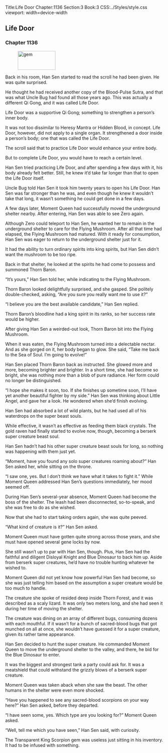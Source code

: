 Title:Life Door 
Chapter:1136 
Section:3 
Book:3 
CSS:../Styles/style.css 
viewport: width=device-width
  
## Life Door
### Chapter 1136 
<figure>
	<img src="../Images/gem.gif" alt="gem" id="gem" width="120" height="60" />
</figure>
  

  
  Back in his room, Han Sen started to read the scroll he had been given. He was quite surprised.

He thought he had received another copy of the Blood-Pulse Sutra, and that was what Uncle Bug had found all those years ago. This was actually a different Qi Gong, and it was called Life Door.

Life Door was a supportive Qi Gong; something to strengthen a person’s inner body.

It was not too dissimilar to Heresy Mantra or Hidden Blood, in concept. Life Door, however, did not apply to a single organ. It strengthened a door inside a person’s body; one that was called the Life Door.

The scroll said that to practice Life Door would enhance your entire body.

But to complete Life Door, you would have to reach a certain level.

Han Sen tried practicing Life Door, and after spending a few days with it, his body already felt better. Still, he knew it’d take far longer than that to open the Life Door itself.

Uncle Bug told Han Sen it took him twenty years to open his Life Door. Han Sen was far stronger than he was, and even though he knew it wouldn’t take that long, it wasn’t something he could get done in a few days.

A few days later, Moment Queen had successfully moved the underground shelter nearby. After entering, Han Sen was able to see Zero again.

Although Zero could teleport to Han Sen, he wanted her to remain in the underground shelter to care for the Flying Mushroom. After all that time had elapsed, the Flying Mushroom had matured. With it ready for consumption, Han Sen was eager to return to the underground shelter just for it.

It had the ability to turn ordinary spirits into king spirits, but Han Sen didn’t want the mushroom to be too ripe.

Back in that shelter, he looked at the spirits he had come to possess and summoned Thorn Baron.

“It’s yours,” Han Sen told her, while indicating to the Flying Mushroom.

Thorn Baron looked delightfully surprised, and she gasped. She politely double-checked, asking, “Are you sure you really want me to use it?”

“I believe you are the best available candidate,” Han Sen replied.

Thorn Baron’s bloodline had a king spirit in its ranks, so her success rate would be higher.

After giving Han Sen a weirded-out look, Thorn Baron bit into the Flying Mushroom.

When it was eaten, the Flying Mushroom turned into a delectable nectar. And as she gorged on it, her body began to glow. She said, “Take me back to the Sea of Soul. I’m going to evolve!”

Han Sen placed Thorn Baron back as instructed. She glowed more and more, becoming brighter and brighter. In a short time, she had become so bright, she was nothing more than a blob of pure radiance. Her form could no longer be distinguished.

“I hope she makes it soon, too. If she finishes up sometime soon, I’ll have yet another beautiful fighter by my side.” Han Sen was thinking about Little Angel, and gave her a look. He wondered when she’d finish evolving.

Han Sen had absorbed a lot of wild plants, but he had used all of his waterdrops on the super beast souls.

While effective, it wasn’t as effective as feeding them black crystals. The gold raven had finally started to evolve now, though, becoming a berserk super creature beast soul.

Han Sen hadn’t had his other super creature beast souls for long, so nothing was happening with them just yet.

“Moment, have you found any solo super creatures roaming about?” Han Sen asked her, while sitting on the throne.

“I saw one, yes. But I don’t think we have what it takes to fight it.” While Moment Queen addressed Han Sen’s questions immediately, her mood seemed off.

During Han Sen’s several-year absence, Moment Queen had become the boss of the shelter. The leash had been disconnected, so-to-speak, and she was free to do as she wished.

Now that she had to start taking orders again, she was quite peeved.

“What kind of creature is it?” Han Sen asked.

Moment Queen must have gotten quite strong across those years, and she must have opened several gene locks by now.

She still wasn’t up to par with Han Sen, though. Plus, Han Sen had the faithful and diligent Disloyal Knight and Blue Dinosaur to back him up. Aside from berserk super creatures, he’d have no trouble hunting whatever he wished to.

Moment Queen did not yet know how powerful Han Sen had become, so she was just telling him based on the assumption a super creature would be too much to handle.

The creature she spoke of resided deep inside Thorn Forest, and it was described as a scaly lizard. It was only two meters long, and she had seen it during her time of moving the shelter.

The creature was dining on an array of different bugs, consuming dozens with each mouthful. If it wasn’t for a bunch of sacred-blood bugs that got munched on all at once, she wouldn’t have guessed it for a super creature, given its rather tame appearance.

Han Sen decided to hunt the super creature. He commanded Moment Queen to move the underground shelter to the valley, and there, he bid for the Blue Dinosaur to enter.

It was the biggest and strongest tank a party could ask for. It was a meatshield that could withstand the grizzly blows of a berserk super creature.

Moment Queen was taken aback when she saw the beast. The other humans in the shelter were even more shocked.

“Have you happened to see any sacred-blood scorpions on your way here?” Han Sen asked, before they departed.

“I have seen some, yes. Which type are you looking for?” Moment Queen asked.

“Well, tell me which you have seen,” Han Sen said, with curiosity.

The Transparent King Scorpion gem was useless just sitting in his inventory. It had to be infused with something.
